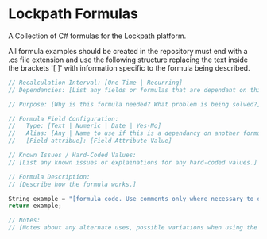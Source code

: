 # Lockpath Formulas
A Collection of C# formulas for the Lockpath platform.

All formula examples should be created in the repository must end with a .cs file extension and use the following structure replacing the text inside the brackets '[&nbsp;]' with information specific to the formula being described.

```csharp
// Recalculation Interval: [One Time | Recurring]
// Dependancies: [List any fields or formulas that are dependant on this field or that this field is dependant on. If the dependancy is to another formula in this repository include the URL to the formula.]

// Purpose: [Why is this formula needed? What problem is being solved?]

// Formula Field Configuration:
//   Type: [Text | Numeric | Date | Yes-No]
//   Alias: [Any | Name to use if this is a dependancy on another formula example.]
//   [Field attribue]: [Field Attribute Value]

// Known Issues / Hard-Coded Values:
// [List any known issues or explainations for any hard-coded values.]

// Formula Description:
// [Describe how the formula works.]

String example = "[formula code. Use comments only where necessary to describe formula functions or logic that his not obvious]";
return example;

// Notes:
// [Notes about any alternate uses, possible variations when using the formula or other information best explained after reviewing the formula code.]
```
